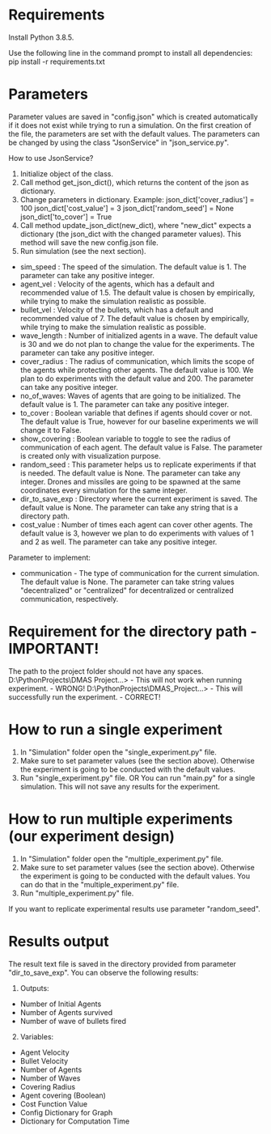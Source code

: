 # Requirements
Install Python 3.8.5.

Use the following line in the command prompt to install all dependencies:
pip install -r requirements.txt

# Parameters
Parameter values are saved in "config.json" which is created automatically if it does not exist while trying to run a simulation. On the first creation of the file, the parameters are set with the default values. The parameters can be changed by using the class "JsonService" in "json_service.py". 

How to use JsonService?
1. Initialize object of the class.
2. Call method get_json_dict(), which returns the content of the json as dictionary.
3. Change parameters in dictionary. Example: 
json_dict['cover_radius'] = 100
json_dict['cost_value'] = 3
json_dict['random_seed'] = None
json_dict['to_cover'] = True
4. Call method update_json_dict(new_dict), where "new_dict" expects a dictionary (the json_dict with the changed parameter values). This method will save the new config.json file.
5. Run simulation (see the next section). 

* sim_speed : The speed of the simulation. The default value is 1. The parameter can take any positive integer.
* agent_vel : Velocity of the agents, which has a default and recommended value of 1.5. The default value is chosen by empirically, while trying to make the simulation realistic as possible.
* bullet_vel : Velocity of the bullets, which has a default and recommended value of 7. The default value is chosen by empirically, while trying to make the simulation realistic as possible.
* wave_length : Number of initialized agents in a wave. The default value is 30 and we do not plan to change the value for the experiments. The parameter can take any positive integer.
* cover_radius : The radius of communication, which limits the scope of the agents while protecting other agents. The default value is 100. We plan to do experiments with the default value and 200. The parameter can take any positive integer.
* no_of_waves: Waves of agents that are going to be initialized. The default value is 1. The parameter can take any positive integer. 
* to_cover : Boolean variable that defines if agents should cover or not. The default value is True, however for our baseline experiments we will change it to False.
* show_covering : Boolean variable to toggle to see the radius of communication of each agent. The default value is False. The parameter is created only with visualization purpose.
* random_seed : This parameter helps us to replicate experiments if that is needed. The default value is None. The parameter can take any integer. Drones and missiles are going to be spawned at the same coordinates every simulation for the same integer.
* dir_to_save_exp : Directory where the current experiment is saved. The default value is None. The parameter can take any string that is a directory path.
* cost_value : Number of times each agent can cover other agents. The default value is 3, however we plan to do experiments with values of 1 and 2 as well. The parameter can take any positive integer.

Parameter to implement:
* communication - The type of communication for the current simulation. The default value is None. The parameter can take string values "decentralized" or "centralized" for decentralized or centralized communication, respectively.

# Requirement for the directory path - IMPORTANT!
The path to the project folder should not have any spaces.
D:\PythonProjects\DMAS Project\...> - This will not work when running experiment. - WRONG!
D:\PythonProjects\DMAS_Project\...> - This will successfully run the experiment. - CORRECT!

# How to run a single experiment
1. In "Simulation" folder open the "single_experiment.py" file.
2. Make sure to set parameter values (see the section above). Otherwise the experiment is going to be conducted with the default values.
3. Run "single_experiment.py" file.
OR
You can run "main.py" for a single simulation. This will not save any results for the experiment.

# How to run multiple experiments (our experiment design)
1. In "Simulation" folder open the "multiple_experiment.py" file.
2. Make sure to set parameter values (see the section above). Otherwise the experiment is going to be conducted with the default values. You can do that in the "multiple_experiment.py" file. 
3. Run "multiple_experiment.py" file.

If you want to replicate experimental results use parameter "random_seed".

# Results output
The result text file is saved in the directory provided from parameter "dir_to_save_exp". You can observe the following results:

1. Outputs: 
* Number of Initial Agents 
* Number of Agents survived
* Number of wave of bullets fired

2. Variables:
* Agent Velocity
* Bullet Velocity
* Number of Agents
* Number of Waves
* Covering Radius
* Agent covering (Boolean)
* Cost Function Value
* Config Dictionary for Graph
* Dictionary for Computation Time
